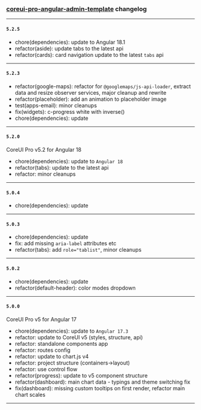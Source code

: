 ### [coreui-pro-angular-admin-template](https://coreui.io/angular/) changelog

---

#### `5.2.5`

- chore(dependencies): update to Angular 18.1
- refactor(aside): update tabs to the latest api
- refactor(cards): card navigation update to the latest `tabs` api

---

#### `5.2.3`

- refactor(google-maps): refactor for `@googlemaps/js-api-loader`, extract data and resize observer services, major cleanup and rewrite
- refactor(placeholder): add an animation to placeholder image
- test(apps-email): minor cleanups
- fix(widgets): c-progress white with inverse()
- chore(dependencies): update

---

#### `5.2.0`

CoreUI Pro v5.2 for Angular 18

- chore(dependencies): update to `Angular 18`
- refactor(tabs): update to the latest api
- refactor: minor cleanups

---

#### `5.0.4`

- chore(dependencies): update

---

#### `5.0.3`

- chore(dependencies): update
- fix: add missing `aria-label` attributes etc
- refactor(tabs): add `role="tablist"`, minor cleanups

---

#### `5.0.2`

- chore(dependencies): update
- refactor(default-header): color modes dropdown

---

#### `5.0.0`

CoreUI Pro v5 for Angular 17

- chore(dependencies): update to `Angular 17.3`
- refactor: update to CoreUI v5 (styles, structure, api)
- refactor: standalone components app
- refactor: routes config
- refactor: update to chart.js v4
- refactor: project structure (containers->layout)
- refactor: use control flow
- refactor(progress): update to v5 component structure
- refactor(dashboard): main chart data - typings and theme switching fix
- fix(dashboard): missing custom tooltips on first render, refactor main chart scales

---
